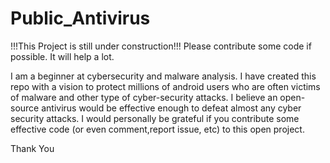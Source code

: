 # Public_Antivirus

!!!This Project is still under construction!!!
Please contribute some code if possible. It will help a lot.



I am a beginner at cybersecurity and malware analysis.
I have created this repo with a vision to protect millions of android users who are often victims of malware and other type of cyber-security attacks.
I believe an open-source antivirus would be effective enough to defeat almost any cyber security attacks.
I would personally be grateful if you contribute some effective code (or even comment,report issue, etc) to this open project.

Thank You
